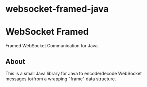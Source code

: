 # websocket-framed-java

WebSocket Framed
================

Framed WebSocket Communication for Java.

About
-----

This is a small Java library for Java
to encode/decode WebSocket messages to/from a wrapping "frame" data structure.
